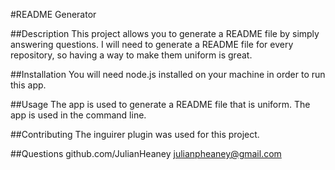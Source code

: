 #README Generator

##Description
This project allows you to generate a README file by simply answering questions. I will need to generate a README file for every repository, so having a way to make them uniform is great.

##Installation
You will need node.js installed on your machine in order to run this app.

##Usage
The app is used to generate a README file that is uniform. The app is used in the command line.

##Contributing
The inguirer plugin was used for this project.

##Questions
github.com/JulianHeaney
julianpheaney@gmail.com
